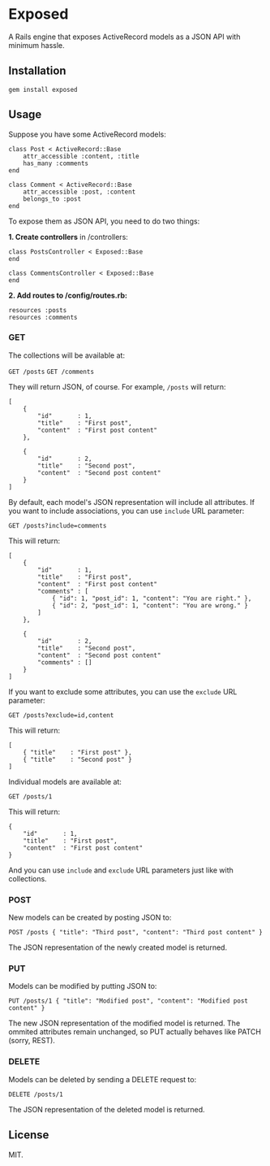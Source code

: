 Exposed
=======

A Rails engine that exposes ActiveRecord models as a JSON API with minimum hassle.

## Installation ##

    gem install exposed

## Usage ##

Suppose you have some ActiveRecord models:

    class Post < ActiveRecord::Base
        attr_accessible :content, :title
        has_many :comments
    end

    class Comment < ActiveRecord::Base
        attr_accessible :post, :content
        belongs_to :post
    end

To expose them as JSON API, you need to do two things:

**1. Create controllers** in /controllers:

    class PostsController < Exposed::Base
    end

    class CommentsController < Exposed::Base
    end

**2. Add routes to /config/routes.rb:**

    resources :posts
    resources :comments

### GET ###

The collections will be available at:

`GET /posts`
`GET /comments`

They will return JSON, of course. For example, `/posts` will return:

    [
        {
            "id"       : 1,
            "title"    : "First post",
            "content"  : "First post content"
        },

        {
            "id"       : 2,
            "title"    : "Second post",
            "content"  : "Second post content"
        }
    ]

By default, each model's JSON representation will include all attributes. If you want to include associations, you can use `include` URL parameter:

`GET /posts?include=comments`

This will return:

    [
        {
            "id"       : 1,
            "title"    : "First post",
            "content"  : "First post content"
            "comments" : [
                { "id": 1, "post_id": 1, "content": "You are right." },
                { "id": 2, "post_id": 1, "content": "You are wrong." }
            ]
        },

        {
            "id"       : 2,
            "title"    : "Second post",
            "content"  : "Second post content"
            "comments" : []
        }
    ]

If you want to exclude some attributes, you can use the `exclude` URL parameter:

`GET /posts?exclude=id,content`

This will return:

    [
        { "title"    : "First post" },
        { "title"    : "Second post" }
    ]

Individual models are available at:

`GET /posts/1`

This will return:

    {
        "id"       : 1,
        "title"    : "First post",
        "content"  : "First post content"
    }

And you can use `include` and `exclude` URL parameters just like with collections.

### POST ###

New models can be created by posting JSON to:

`POST /posts { "title": "Third post", "content": "Third post content" }`

The JSON representation of the newly created model is returned.

### PUT ###

Models can be modified by putting JSON to:

`PUT /posts/1 { "title": "Modified post", "content": "Modified post content" }`

The new JSON representation of the modified model is returned. The ommited attributes remain unchanged, so PUT actually behaves like PATCH (sorry, REST).

### DELETE ###

Models can be deleted by sending a DELETE request to:

`DELETE /posts/1`

The JSON representation of the deleted model is returned.

## License ##

MIT.
